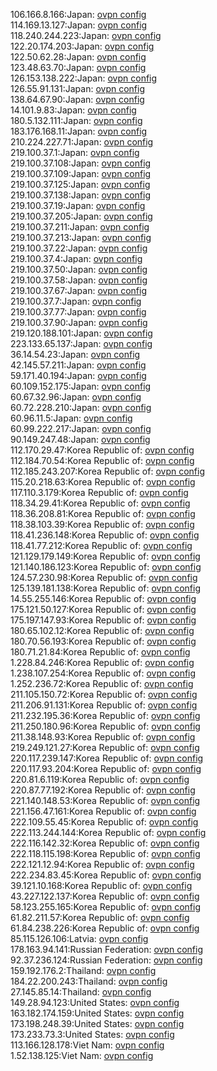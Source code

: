 106.166.8.166:Japan: [ovpn config](vpn/106_166_8_166.ovpn)  
114.169.13.127:Japan: [ovpn config](vpn/114_169_13_127.ovpn)  
118.240.244.223:Japan: [ovpn config](vpn/118_240_244_223.ovpn)  
122.20.174.203:Japan: [ovpn config](vpn/122_20_174_203.ovpn)  
122.50.62.28:Japan: [ovpn config](vpn/122_50_62_28.ovpn)  
123.48.63.70:Japan: [ovpn config](vpn/123_48_63_70.ovpn)  
126.153.138.222:Japan: [ovpn config](vpn/126_153_138_222.ovpn)  
126.55.91.131:Japan: [ovpn config](vpn/126_55_91_131.ovpn)  
138.64.67.90:Japan: [ovpn config](vpn/138_64_67_90.ovpn)  
14.101.9.83:Japan: [ovpn config](vpn/14_101_9_83.ovpn)  
180.5.132.111:Japan: [ovpn config](vpn/180_5_132_111.ovpn)  
183.176.168.11:Japan: [ovpn config](vpn/183_176_168_11.ovpn)  
210.224.227.71:Japan: [ovpn config](vpn/210_224_227_71.ovpn)  
219.100.37.1:Japan: [ovpn config](vpn/219_100_37_1.ovpn)  
219.100.37.108:Japan: [ovpn config](vpn/219_100_37_108.ovpn)  
219.100.37.109:Japan: [ovpn config](vpn/219_100_37_109.ovpn)  
219.100.37.125:Japan: [ovpn config](vpn/219_100_37_125.ovpn)  
219.100.37.138:Japan: [ovpn config](vpn/219_100_37_138.ovpn)  
219.100.37.19:Japan: [ovpn config](vpn/219_100_37_19.ovpn)  
219.100.37.205:Japan: [ovpn config](vpn/219_100_37_205.ovpn)  
219.100.37.211:Japan: [ovpn config](vpn/219_100_37_211.ovpn)  
219.100.37.213:Japan: [ovpn config](vpn/219_100_37_213.ovpn)  
219.100.37.22:Japan: [ovpn config](vpn/219_100_37_22.ovpn)  
219.100.37.4:Japan: [ovpn config](vpn/219_100_37_4.ovpn)  
219.100.37.50:Japan: [ovpn config](vpn/219_100_37_50.ovpn)  
219.100.37.58:Japan: [ovpn config](vpn/219_100_37_58.ovpn)  
219.100.37.67:Japan: [ovpn config](vpn/219_100_37_67.ovpn)  
219.100.37.7:Japan: [ovpn config](vpn/219_100_37_7.ovpn)  
219.100.37.77:Japan: [ovpn config](vpn/219_100_37_77.ovpn)  
219.100.37.90:Japan: [ovpn config](vpn/219_100_37_90.ovpn)  
219.120.188.101:Japan: [ovpn config](vpn/219_120_188_101.ovpn)  
223.133.65.137:Japan: [ovpn config](vpn/223_133_65_137.ovpn)  
36.14.54.23:Japan: [ovpn config](vpn/36_14_54_23.ovpn)  
42.145.57.211:Japan: [ovpn config](vpn/42_145_57_211.ovpn)  
59.171.40.194:Japan: [ovpn config](vpn/59_171_40_194.ovpn)  
60.109.152.175:Japan: [ovpn config](vpn/60_109_152_175.ovpn)  
60.67.32.96:Japan: [ovpn config](vpn/60_67_32_96.ovpn)  
60.72.228.210:Japan: [ovpn config](vpn/60_72_228_210.ovpn)  
60.96.11.5:Japan: [ovpn config](vpn/60_96_11_5.ovpn)  
60.99.222.217:Japan: [ovpn config](vpn/60_99_222_217.ovpn)  
90.149.247.48:Japan: [ovpn config](vpn/90_149_247_48.ovpn)  
112.170.29.47:Korea Republic of: [ovpn config](vpn/112_170_29_47.ovpn)  
112.184.70.54:Korea Republic of: [ovpn config](vpn/112_184_70_54.ovpn)  
112.185.243.207:Korea Republic of: [ovpn config](vpn/112_185_243_207.ovpn)  
115.20.218.63:Korea Republic of: [ovpn config](vpn/115_20_218_63.ovpn)  
117.110.3.179:Korea Republic of: [ovpn config](vpn/117_110_3_179.ovpn)  
118.34.29.41:Korea Republic of: [ovpn config](vpn/118_34_29_41.ovpn)  
118.36.208.81:Korea Republic of: [ovpn config](vpn/118_36_208_81.ovpn)  
118.38.103.39:Korea Republic of: [ovpn config](vpn/118_38_103_39.ovpn)  
118.41.236.148:Korea Republic of: [ovpn config](vpn/118_41_236_148.ovpn)  
118.41.77.212:Korea Republic of: [ovpn config](vpn/118_41_77_212.ovpn)  
121.129.179.149:Korea Republic of: [ovpn config](vpn/121_129_179_149.ovpn)  
121.140.186.123:Korea Republic of: [ovpn config](vpn/121_140_186_123.ovpn)  
124.57.230.98:Korea Republic of: [ovpn config](vpn/124_57_230_98.ovpn)  
125.139.181.138:Korea Republic of: [ovpn config](vpn/125_139_181_138.ovpn)  
14.55.255.146:Korea Republic of: [ovpn config](vpn/14_55_255_146.ovpn)  
175.121.50.127:Korea Republic of: [ovpn config](vpn/175_121_50_127.ovpn)  
175.197.147.93:Korea Republic of: [ovpn config](vpn/175_197_147_93.ovpn)  
180.65.102.12:Korea Republic of: [ovpn config](vpn/180_65_102_12.ovpn)  
180.70.56.193:Korea Republic of: [ovpn config](vpn/180_70_56_193.ovpn)  
180.71.21.84:Korea Republic of: [ovpn config](vpn/180_71_21_84.ovpn)  
1.228.84.246:Korea Republic of: [ovpn config](vpn/1_228_84_246.ovpn)  
1.238.107.254:Korea Republic of: [ovpn config](vpn/1_238_107_254.ovpn)  
1.252.236.72:Korea Republic of: [ovpn config](vpn/1_252_236_72.ovpn)  
211.105.150.72:Korea Republic of: [ovpn config](vpn/211_105_150_72.ovpn)  
211.206.91.131:Korea Republic of: [ovpn config](vpn/211_206_91_131.ovpn)  
211.232.195.36:Korea Republic of: [ovpn config](vpn/211_232_195_36.ovpn)  
211.250.180.96:Korea Republic of: [ovpn config](vpn/211_250_180_96.ovpn)  
211.38.148.93:Korea Republic of: [ovpn config](vpn/211_38_148_93.ovpn)  
219.249.121.27:Korea Republic of: [ovpn config](vpn/219_249_121_27.ovpn)  
220.117.239.147:Korea Republic of: [ovpn config](vpn/220_117_239_147.ovpn)  
220.117.93.204:Korea Republic of: [ovpn config](vpn/220_117_93_204.ovpn)  
220.81.6.119:Korea Republic of: [ovpn config](vpn/220_81_6_119.ovpn)  
220.87.77.192:Korea Republic of: [ovpn config](vpn/220_87_77_192.ovpn)  
221.140.148.53:Korea Republic of: [ovpn config](vpn/221_140_148_53.ovpn)  
221.156.47.161:Korea Republic of: [ovpn config](vpn/221_156_47_161.ovpn)  
222.109.55.45:Korea Republic of: [ovpn config](vpn/222_109_55_45.ovpn)  
222.113.244.144:Korea Republic of: [ovpn config](vpn/222_113_244_144.ovpn)  
222.116.142.32:Korea Republic of: [ovpn config](vpn/222_116_142_32.ovpn)  
222.118.115.198:Korea Republic of: [ovpn config](vpn/222_118_115_198.ovpn)  
222.121.12.94:Korea Republic of: [ovpn config](vpn/222_121_12_94.ovpn)  
222.234.83.45:Korea Republic of: [ovpn config](vpn/222_234_83_45.ovpn)  
39.121.10.168:Korea Republic of: [ovpn config](vpn/39_121_10_168.ovpn)  
43.227.122.137:Korea Republic of: [ovpn config](vpn/43_227_122_137.ovpn)  
58.123.255.165:Korea Republic of: [ovpn config](vpn/58_123_255_165.ovpn)  
61.82.211.57:Korea Republic of: [ovpn config](vpn/61_82_211_57.ovpn)  
61.84.238.226:Korea Republic of: [ovpn config](vpn/61_84_238_226.ovpn)  
85.115.126.106:Latvia: [ovpn config](vpn/85_115_126_106.ovpn)  
178.163.94.141:Russian Federation: [ovpn config](vpn/178_163_94_141.ovpn)  
92.37.236.124:Russian Federation: [ovpn config](vpn/92_37_236_124.ovpn)  
159.192.176.2:Thailand: [ovpn config](vpn/159_192_176_2.ovpn)  
184.22.200.243:Thailand: [ovpn config](vpn/184_22_200_243.ovpn)  
27.145.85.14:Thailand: [ovpn config](vpn/27_145_85_14.ovpn)  
149.28.94.123:United States: [ovpn config](vpn/149_28_94_123.ovpn)  
163.182.174.159:United States: [ovpn config](vpn/163_182_174_159.ovpn)  
173.198.248.39:United States: [ovpn config](vpn/173_198_248_39.ovpn)  
173.233.73.3:United States: [ovpn config](vpn/173_233_73_3.ovpn)  
113.166.128.178:Viet Nam: [ovpn config](vpn/113_166_128_178.ovpn)  
1.52.138.125:Viet Nam: [ovpn config](vpn/1_52_138_125.ovpn)  
